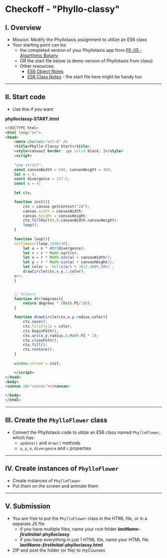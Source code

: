 # Checkoff - "Phyllo-classy"

## I. Overview
- Mission: Modify the Phyllotaxis assignment to utilize an ES6 class
- Your starting point can be:
  - the completed version of your Phyllotaxis app from [PE-05 - Algorthmic Botany](../pe/pe-05.md)
  - OR the start file below (a demo version of Phyllotaxis from class)
  - Other resources:
    - [ES6 Object Notes](../notes/object-notes.md)
    - [ES6 Class Notes](../notes/es6-class-notes.md) - the start file here might be handy too

<hr>

## II. Start code
- Use this if you want

**phylloclassy-START.html**

```html
<!DOCTYPE html>
<html lang="en">
<head>
	<meta charset="utf-8" />
	<title>Phyllo-Classy Start</title>
	<style>canvas{ border: 1px solid black; }</style>
	<script>
	
	"use strict";
	const canvasWidth = 640, canvasHeight = 480;
	let n = 0;
	const divergence = 137.5;
	const c = 4;
	
	let ctx;

	function init(){
		ctx = canvas.getContext("2d");
		canvas.width = canvasWidth;
		canvas.height = canvasHeight;
		ctx.fillRect(0,0,canvasWidth,canvasHeight);
		loop();
	}
	
	function loop(){
    setTimeout(loop,1000/30);
		let a = n * dtr(divergence);
		let r = c * Math.sqrt(n);
		let x = r * Math.cos(a) + canvasWidth/2;
		let y = r * Math.sin(a) + canvasHeight/2;
		let color = `hsl(${n/5 % 361},100%,50%)`;
		drawCircle(ctx,x,y,2,color);
   	n++;
	}


	// helpers
	function dtr(degrees){
		return degrees * (Math.PI/180);
	}

	function drawCircle(ctx,x,y,radius,color){
		ctx.save();
		ctx.fillStyle = color;
		ctx.beginPath();
		ctx.arc(x,y,radius,0,Math.PI * 2);
		ctx.closePath();
		ctx.fill();
		ctx.restore();
	}
	
	window.onload = init;

	</script>
</head>
<body>
<canvas id="canvas"></canvas>

</body>
</html>
```

<hr>

## III. Create the `PhylloFlower` class

- Convert the Phyllotaxis code to utilze an ES6 class named `PhylloFlower`, which has:
  - `update()` and `draw()` methods
  - `x`, `y`, `n`, `divergence` and `c` properties

<hr>

## IV. Create instances of `PhylloFlower`

- Create instances of `PhylloFlower`
- Put them on the screen and animate them

<hr>

## V. Submission

- You are free to put the `PhylloFlower` class in the HTML file, or in a separate JS file
  - if you have multiple files, name your root folder ***lastName-firstInitial*-phylloclassy**
  - if you have everything in just 1 HTML file, name your HTML file ***lastName-firstInitial*-phylloclassy.html**
- ZIP and post the folder (or file) to myCourses

